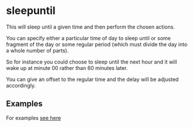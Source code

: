 <!-- Created by mkdoc DO NOT EDIT. -->

# sleepuntil

This will sleep until a given time and then perform the chosen actions\.

You can specify either a particular time of day to sleep until or some fragment
of the day or some regular period \(which must divide the day into a whole
number of parts\)\.

So for instance you could choose to sleep until the next hour and it will wake
up at minute 00 rather than 60 minutes later\.

You can give an offset to the regular time and the delay will be adjusted
accordingly\.





## Examples
For examples [see here](_sleepuntil.EXAMPLES.md)
